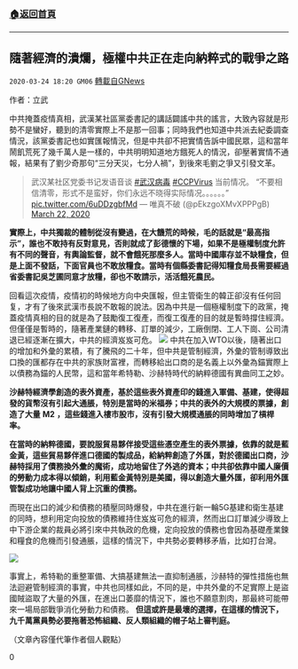 ###  [:house:返回首頁](https://github.com/ourhimalayas/txt)
---

## 隨著經濟的潰爛，極權中共正在走向納粹式的戰爭之路
`2020-03-24 18:20 GM06` [轉載自GNews](https://gnews.org/zh-hant/151890/)

作者：立武

中共掩蓋疫情真相，武漢某社區黨委書記的講話闢謠中共的謠言，大致內容就是形勢不是蠻好，聽到的清零實際上不是那一回事；同時我們也知道中共派去紀委調查情況，該黨委書記也如實匯報情況，但是中共卻不把實情告訴中國民眾，這和當年鬧飢荒死了幾千萬人是一樣的，中共明明知道地方餓死人的情況，卻壓著實情不通報，結果有了劉少奇那句“三分天災，七分人禍”，到後來毛劉之爭又引發文革。

> 武汉某社区党委书记发语音谈 [#武汉病毒](https://twitter.com/hashtag/%E6%AD%A6%E6%B1%89%E7%97%85%E6%AF%92?src=hash&amp;ref_src=twsrc%5Etfw) [#CCPVirus](https://twitter.com/hashtag/CCPVirus?src=hash&amp;ref_src=twsrc%5Etfw) 当前情况。
> “不要相信清零，形式不是蛮好，你们永远不晓得实际情况。。。。。。” [pic.twitter.com/6uDDzgbfMd](https://t.co/6uDDzgbfMd)
> — 唯真不破 (@pEkzgoXMvXPPPgB) [March 22, 2020](https://twitter.com/pEkzgoXMvXPPPgB/status/1241773415616393217?ref_src=twsrc%5Etfw)

**實際上，中共獨裁的體制從沒有變過，在大饑荒的時候，毛的話就是“最高指示”，誰也不敢持有反對意見，否則就成了彭德懷的下場，如果不是極權制度允許有不同的聲音，有輿論監督，就不會餓死那麼多人。當時中國庫存並不缺糧食，但是上面不發話，下面官員也不敢放糧食。當時有個縣委書記得知糧食局長需要經過省委書記吳芝圃同意才放糧，卻也不敢請示，活活餓死農民。**

回看這次疫情，疫情初的時候地方向中央匯報，但主管衛生的韓正卻沒有任何回复，才有了後來武漢市長說不敢報的說法。因為中共是一個極權制度下的政黨，掩蓋疫情真相的目的就是為了鼓勵復工復產，而復工復產的目的就是暫時撐住經濟。但僅僅是暫時的，隨著產業鏈的轉移、訂單的減少，工廠倒閉、工人下崗、公司清退已經逐漸在擴大，中共的經濟岌岌可危。
![](https://s3-ap-northeast-1.amazonaws.com/news.guo.offload.media/wp-content/uploads/2020/03/24181939/12-2-3-scaled.jpg)
中共在加入WTO以後，隨著出口的增加和外彙的累積，有了騰飛的二十年，但中共是管制經濟，外彙的管制導致出口換的匯都存在中共的家族財富裡，而轉移給出口商的是名義上以外彙為錨實際上以債務為錨的人民幣，這和當年希特勒、沙赫特時代的納粹德國有異曲同工之妙。

**沙赫特經濟學創造的表外資產，基於這些表外資產印的錢進入軍備、基建，使得超發的貨幣沒有引起大通脹，特別是當時的米福券；中共的表外的大規模的票據，創造了大量** **M2** **，這些錢進入樓市股市，沒有引發大規模通脹的同時增加了槓桿率。**

**在當時的納粹德國，要說服貿易夥伴接受這些憑空產生的表外票據，依靠的就是藍金黃，這些貿易夥伴進口德國的製成品，給納粹創造了外匯，對於德國出口商，沙赫特採用了債務換外彙的魔術，成功地留住了外逃的資本；中共卻依靠中國人廉價的勞動力成本得以傾銷，利用藍金黃特別是美國，得以創造大量外匯，卻利用外匯管製成功地讓中國人背上沉重的債務。**

而現在出口的減少和債務的積壓同時爆發，中共在進行新一輪5G基建和衛生基建的同時，想利用定向投放的債務維持住岌岌可危的經濟，然而出口訂單減少導致上中下游企業的裁員必將引來中共執政的危機，定向投放的債務也會因為基礎產業鍊和糧食的危機而引發通脹，這樣的情況下，中共勢必要轉移矛盾，比如打台灣。

![](https://s3-ap-northeast-1.amazonaws.com/news.guo.offload.media/wp-content/uploads/2020/03/24181920/121.jpg)

事實上，希特勒的重整軍備、大搞基建無法一直抑制通脹，沙赫特的彈性措施也無法迴避管制經濟的事實，中共也同樣如此，不同的是，中共外彙的不足實際上是盜國賊盜取了大量的外匯，在進出口萎靡的情況下，誰也不願意割肉，那最終可能帶來一場局部戰爭消化勞動力和債務。 **但這或許是最壞的選擇，在這樣的情況下，九千萬黨員勢必要拖著恐怖組織、反人類組織的帽子站上審判庭。**

（文章內容僅代筆作者個人觀點）

0
